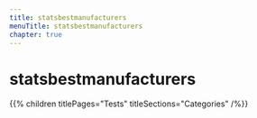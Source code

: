```yaml
---
title: statsbestmanufacturers
menuTitle: statsbestmanufacturers
chapter: true
---
```


# statsbestmanufacturers

{{% children titlePages="Tests" titleSections="Categories" /%}}
